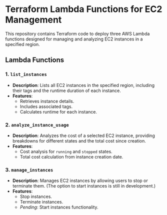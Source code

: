# Terraform Lambda Functions for EC2 Management

This repository contains Terraform code to deploy three AWS Lambda functions designed for managing and analyzing EC2 instances in a specified region.

## Lambda Functions

### 1. `list_instances`
- **Description**: Lists all EC2 instances in the specified region, including their tags and the runtime duration of each instance.
- **Features**:
  - Retrieves instance details.
  - Includes associated tags.
  - Calculates runtime for each instance.

### 2. `analyze_instance_usage`
- **Description**: Analyzes the cost of a selected EC2 instance, providing breakdowns for different states and the total cost since creation.
- **Features**:
  - Cost analysis for `running` and `stopped` states.
  - Total cost calculation from instance creation date.

### 3. `manage_instances`
- **Description**: Manages EC2 instances by allowing users to stop or terminate them. (The option to start instances is still in development.)
- **Features**:
  - Stop instances.
  - Terminate instances.
  - *Pending*: Start instances functionality.

